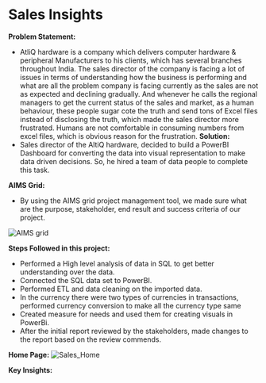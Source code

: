 # Sales Insights
**Problem Statement:**
- AtliQ hardware is a company which delivers computer hardware & peripheral Manufacturers to his clients, which has several branches throughout India. The sales director of the company is facing a lot of issues in terms of understanding how the business is performing and what are all the problem company is facing currently as the sales are not as expected and declining gradually. And whenever he calls the regional managers to get the current status of the sales and market, as a human behaviour, these people sugar cote the truth and send tons of Excel files instead of disclosing the truth, which made the sales director more frustrated. Humans are not comfortable in consuming numbers from excel files, which is obvious reason for the frustration.
**Solution:**
- Sales director of the AltiQ hardware, decided to build a PowerBI Dashboard for converting the data into visual representation to make data driven decisions. So, he hired a team of data people to complete this task.

**AIMS Grid:**
- By using the AIMS grid project management tool, we made sure what are the purpose, stakeholder, end result and success criteria of our project.
  
![AIMS grid](https://github.com/user-attachments/assets/5baa4dc2-6c72-4cdf-8b75-d66cc64e2c68)

**Steps Followed in this project:**
- Performed a High level analysis of data in SQL to get better understanding over the data.
- Connected the SQL data set to PowerBI.
- Performed ETL and data cleaning on the imported data.
- In the currency there were two types of currencies in transactions, performed currency conversion to make all the currency type same
- Created measure for needs and used them for creating visuals in PowerBi.
- After the initial report reviewed by the stakeholders, made changes to the report based on the review commends.

**Home Page:**
![Sales_Home](https://github.com/user-attachments/assets/432112e1-d9d4-45f9-bf91-7174b2b36888)

**Key Insights:**
